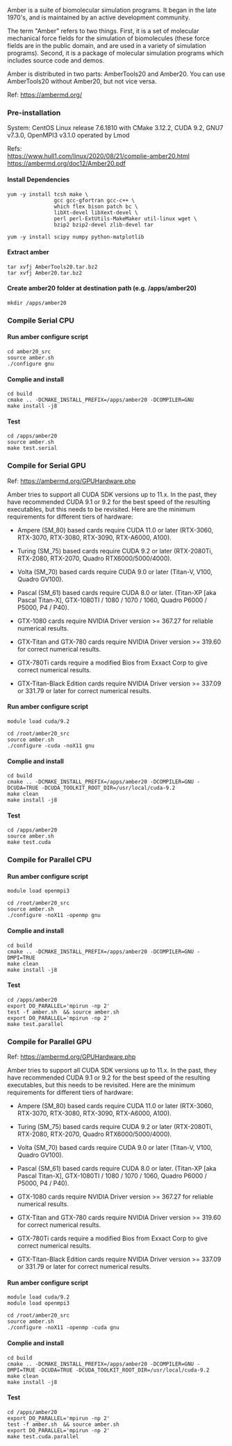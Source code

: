 Amber is a suite of biomolecular simulation programs. It began in the late 1970's, and is maintained by an active development community.

The term "Amber" refers to two things. First, it is a set of molecular mechanical force fields for the simulation of biomolecules (these force fields are in the public domain, and are used in a variety of simulation programs). Second, it is a package of molecular simulation programs which includes source code and demos.

Amber is distributed in two parts: AmberTools20 and Amber20. You can use AmberTools20 without Amber20, but not vice versa.

Ref: https://ambermd.org/


### Pre-installation

System: CentOS Linux release 7.6.1810 with CMake 3.12.2, CUDA 9.2, GNU7 v7.3.0, OpenMPI3 v3.1.0 operated by Lmod

Refs: \
https://www.hull1.com/linux/2020/08/21/complie-amber20.html \
https://ambermd.org/doc12/Amber20.pdf

#### Install Dependencies
```
yum -y install tcsh make \
			   gcc gcc-gfortran gcc-c++ \
			   which flex bison patch bc \
			   libXt-devel libXext-devel \
			   perl perl-ExtUtils-MakeMaker util-linux wget \
			   bzip2 bzip2-devel zlib-devel tar

yum -y install scipy numpy python-matplotlib
```

#### Extract amber
```
tar xvfj AmberTools20.tar.bz2
tar xvfj Amber20.tar.bz2
```
#### Create amber20 folder at destination path (e.g. /apps/amber20)
```
mkdir /apps/amber20
```

### Compile Serial CPU

#### Run amber configure script
```
cd amber20_src
source amber.sh
./configure gnu
```

#### Complie and install
```
cd build
cmake .. -DCMAKE_INSTALL_PREFIX=/apps/amber20 -DCOMPILER=GNU
make install -j8
```

#### Test
```
cd /apps/amber20
source amber.sh
make test.serial
```

### Compile for Serial GPU

Ref: https://ambermd.org/GPUHardware.php

Amber tries to support all CUDA SDK versions up to 11.x. In the past, they have recommended CUDA 9.1 or 9.2 for the best speed of the resulting executables, but this needs to be revisited. Here are the minimum requirements for different tiers of hardware:
* Ampere (SM_80) based cards require CUDA 11.0 or later (RTX-3060, RTX-3070, RTX-3080, RTX-3090, RTX-A6000, A100).
* Turing (SM_75) based cards require CUDA 9.2 or later (RTX-2080Ti, RTX-2080, RTX-2070, Quadro RTX6000/5000/4000).
* Volta (SM_70) based cards require CUDA 9.0 or later (Titan-V, V100, Quadro GV100).
* Pascal (SM_61) based cards require CUDA 8.0 or later. (Titan-XP [aka Pascal Titan-X], GTX-1080TI / 1080 / 1070 / 1060, Quadro P6000 / P5000, P4 / P40).

* GTX-1080 cards require NVIDIA Driver version >= 367.27 for reliable numerical results.
* GTX-Titan and GTX-780 cards require NVIDIA Driver version >= 319.60 for correct numerical results.
* GTX-780Ti cards require a modified Bios from Exxact Corp to give correct numerical results.
* GTX-Titan-Black Edition cards require NVIDIA Driver version >= 337.09 or 331.79 or later for correct numerical results.

#### Run amber configure script
```
module load cuda/9.2

cd /root/amber20_src
source amber.sh
./configure -cuda -noX11 gnu
```

#### Complie and install
```
cd build
cmake .. -DCMAKE_INSTALL_PREFIX=/apps/amber20 -DCOMPILER=GNU -DCUDA=TRUE -DCUDA_TOOLKIT_ROOT_DIR=/usr/local/cuda-9.2
make clean
make install -j8
```

#### Test
```
cd /apps/amber20
source amber.sh
make test.cuda
```

### Compile for Parallel CPU

#### Run amber configure script
```
module load openmpi3

cd /root/amber20_src
source amber.sh
./configure -noX11 -openmp gnu
```

#### Complie and install
```
cd build
cmake .. -DCMAKE_INSTALL_PREFIX=/apps/amber20 -DCOMPILER=GNU -DMPI=TRUE
make clean
make install -j8
```

#### Test
```
cd /apps/amber20
export DO_PARALLEL='mpirun -np 2'
test -f amber.sh  && source amber.sh
export DO_PARALLEL='mpirun -np 2'
make test.parallel
```

### Compile for Parallel GPU

Ref: https://ambermd.org/GPUHardware.php

Amber tries to support all CUDA SDK versions up to 11.x. In the past, they have recommended CUDA 9.1 or 9.2 for the best speed of the resulting executables, but this needs to be revisited. Here are the minimum requirements for different tiers of hardware:
* Ampere (SM_80) based cards require CUDA 11.0 or later (RTX-3060, RTX-3070, RTX-3080, RTX-3090, RTX-A6000, A100).
* Turing (SM_75) based cards require CUDA 9.2 or later (RTX-2080Ti, RTX-2080, RTX-2070, Quadro RTX6000/5000/4000).
* Volta (SM_70) based cards require CUDA 9.0 or later (Titan-V, V100, Quadro GV100).
* Pascal (SM_61) based cards require CUDA 8.0 or later. (Titan-XP [aka Pascal Titan-X], GTX-1080TI / 1080 / 1070 / 1060, Quadro P6000 / P5000, P4 / P40).

* GTX-1080 cards require NVIDIA Driver version >= 367.27 for reliable numerical results.
* GTX-Titan and GTX-780 cards require NVIDIA Driver version >= 319.60 for correct numerical results.
* GTX-780Ti cards require a modified Bios from Exxact Corp to give correct numerical results.
* GTX-Titan-Black Edition cards require NVIDIA Driver version >= 337.09 or 331.79 or later for correct numerical results.

#### Run amber configure script
```
module load cuda/9.2
module load openmpi3

cd /root/amber20_src
source amber.sh
./configure -noX11 -openmp -cuda gnu
```

#### Complie and install
```
cd build
cmake .. -DCMAKE_INSTALL_PREFIX=/apps/amber20 -DCOMPILER=GNU -DMPI=TRUE -DCUDA=TRUE -DCUDA_TOOLKIT_ROOT_DIR=/usr/local/cuda-9.2
make clean
make install -j8
```

#### Test
```
cd /apps/amber20
export DO_PARALLEL='mpirun -np 2'
test -f amber.sh  && source amber.sh
export DO_PARALLEL='mpirun -np 2'
make test.cuda.parallel
```
